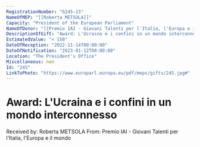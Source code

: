 ```yaml
---
RegistrationNumber: "G245-23"
NameOfMEP: "[[Roberta METSOLA]]"
Capacity: "President of the European Parliament"
NameOfDonor: "[[Premio IAI - Giovani Talenti per l'Italia, l'Europa e il mondo]]"
DescriptionOfGift: "Award: L'Ucraina e i confini in un mondo interconnesso"
EstimatedValue: "< 150"
DateOfReception: "2022-11-14T00:00:00"
DateOfNotification: "2023-01-12T00:00:00"
Location: "The President's Office"
Miscellaneous: nan
Id: "245"
LinkToPhoto: "https://www.europarl.europa.eu/pdf/meps/gifts/245.jpg#"
---
```


# Award: L'Ucraina e i confini in un mondo interconnesso

Received by: Roberta METSOLA
From: Premio IAI - Giovani Talenti per l'Italia, l'Europa e il mondo

